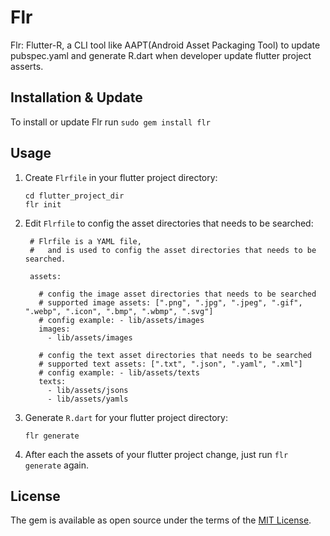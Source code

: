 # Flr

Flr: Flutter-R, a CLI tool like AAPT(Android Asset Packaging Tool) to update pubspec.yaml and generate R.dart when developer update flutter project asserts.

## Installation & Update

To install or update Flr run `sudo gem install flr`

## Usage

1. Create `Flrfile` in your flutter project directory:
    
    ```
    cd flutter_project_dir
    flr init
    ```
 
2. Edit `Flrfile` to config the asset directories that needs to be searched:

   ```
    # Flrfile is a YAML file, 
    #   and is used to config the asset directories that needs to be searched.
    
    assets:
    
      # config the image asset directories that needs to be searched
      # supported image assets: [".png", ".jpg", ".jpeg", ".gif", ".webp", ".icon", ".bmp", ".wbmp", ".svg"]
      # config example: - lib/assets/images
      images:
        - lib/assets/images
    
      # config the text asset directories that needs to be searched
      # supported text assets: [".txt", ".json", ".yaml", ".xml"]
      # config example: - lib/assets/texts
      texts:
        - lib/assets/jsons
        - lib/assets/yamls
    ```
    
3. Generate `R.dart` for your flutter project directory:

     ```
     flr generate
     ```
     
4. After each the assets of your flutter project change, just run `flr generate` again.


## License

The gem is available as open source under the terms of the [MIT License](https://opensource.org/licenses/MIT).
